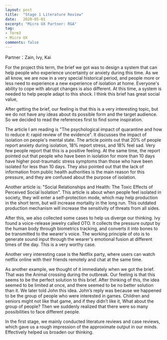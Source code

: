 ```yaml
---
layout: post
title:  "Stage 1 Literature Review"
date:   2020-05-01
excerpt: "Micro UX Partner: RGA"
tag:
- Term3
- Micro UX
comments: false
---
```




Partner：Zain, Ivy, Kai

For the project this term, the brief we got was to design a system that can help people who experience uncertainty or anxiety during this time. As we all know, we are now in a very special historical period, and people more or less need to experience a new experience of isolation at home. Everyone's ability to cope with abrupt changes is also different. At this time, a system is needed to help people adapt to this shock. I think this brief has great social value,

After getting the brief, our feeling is that this is a very interesting topic, but we do not have any ideas about its possible form and the target audience. So we decided to read the references first to find some inspiration.

The article I am reading is "The psychological impact of quarantine and how to reduce it: rapid review of the evidence". It discusses the impact of isolation on people's mental state. The article points out that 20% of people report anxiety during isolation, 18% report stress, and 18% feel sad. Very few people report that this is a positive feeling. At the same time, the report pointed out that people who have been in isolation for more than 10 days have higher post-traumatic stress symptoms than those who have been isolated for less than 10 days. They also pointed out that the lack of information from public health authorities is the main reason for this pressure, and they are confused about the purpose of isolation.



Another article is: "Social Relationships and Health: The Toxic Effects of Perceived Social Isolation". This article is about when people feel isolated in society, they will enter a self-protection mode, which may help production in the short term, but will increase mortality in the long run. This outdated production mechanism will increase the sensitivity of threats from all sides.



After this, we also collected some cases to help us diverge our thinking. Ivy found a voice-release jewelry called OTO. It collects the pressure output by the human body through biometrics tracking, and converts it into bones to be transmitted to the wearer's voice. The working principle of oto is to generate sound input through the wearer's emotional fusion at different times of the day. This is a very worthy case.





Another very interesting case is the Netflix party, where users can watch netflix online with their friends remotely and chat at the same time.



As another example, we thought of it immediately when we got the brief. That was the Animal crossing  during the outbreak. Our feeling is that this seems to be the perfect solution to this brief. After thinking of this, the idea seemed to be limited at once, and there seemed to be no better solution than it. We later told John this idea. John’s reply was because we happened to be the group of people who were interested in games. Children and seniors might not like that game, and if they didn’t like it, What about the group of people? Then we suddenly realized that there were so many possibilities to face different people.



In the first stage, we mainly conducted literature reviews and case reviews, which gave us a rough impression of the approximate output in our minds. Effectively helped us broaden our thinking.

